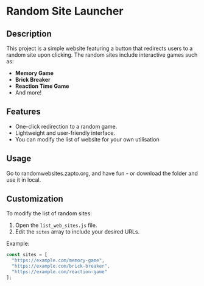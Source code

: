 # Random Site Launcher

## Description
This project is a simple website featuring a button that redirects users to a random site upon clicking. The random sites include interactive games such as:
- **Memory Game**
- **Brick Breaker**
- **Reaction Time Game**
- And more!

## Features
- One-click redirection to a random game.
- Lightweight and user-friendly interface.
- You can modify the list of website for your own utilisation

## Usage
Go to randomwebsites.zapto.org, and have fun - or download the folder and use it in local.

## Customization
To modify the list of random sites:
1. Open the `list_web_sites.js` file.
2. Edit the `sites` array to include your desired URLs.

Example:
```js
const sites = [
  "https://example.com/memory-game",
  "https://example.com/brick-breaker",
  "https://example.com/reaction-game"
];
```